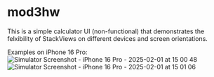 # mod3hw
This is a simple calculator UI (non-functional) that demonstrates the felxibility of StackViews on different devices and screen orientations.

Examples on iPhone 16 Pro:
![Simulator Screenshot - iPhone 16 Pro - 2025-02-01 at 15 00 48](https://github.com/user-attachments/assets/4a88b0ad-6b96-4dff-8d86-7fda34278ab8)
![Simulator Screenshot - iPhone 16 Pro - 2025-02-01 at 15 01 06](https://github.com/user-attachments/assets/4e899481-789a-470a-9165-1d1590c75e54)
